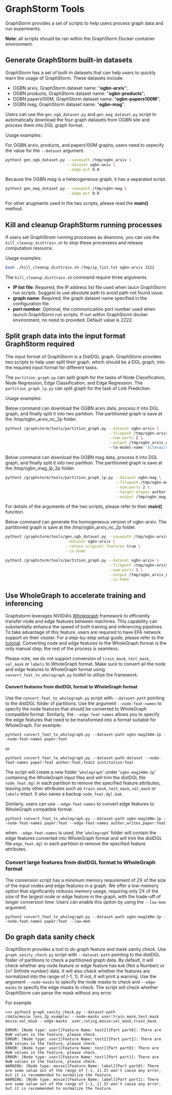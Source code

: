 # GraphStorm Tools

GraphStorm provides a set of scripts to help users process graph data and run experiments.

**Note**: all scripts should be ran within the GraphStorm Docker container environment.

## Generate GraphStorm built-in datasets
GraphStorm has a set of built-in datasets that can help users to quickly learn the usage of GraphStorm. These datasets include:
- OGBN arxiv, GraphStorm dataset name: "**ogbn-arxiv**";
- OGBN products, GraphStorm dataset name: "**ogbn-products**";
- OGBN papers100M, GraphStorm dataset name: "**ogbn-papers100M**";
- OGBN mag, GraphStorm dataset name: "**ogbn-mag**".

Users can use the `gen_ogb_dataset.py` and `gen_mag_dataset.py` script to automatically download the four graph datasets from OGBN site and process them into DGL graph format.

Usage examples:

For OGBN arxiv, products, and papers100M graphs, users need to sepecify the value for the `--dataset` argument.
```bash
python3 gen_ogb_dataset.py --savepath /tmp/ogbn_arxiv \
                           --dataset ogbn-axiv \
                           --edge-pct 0.8
```
Because the OGBN mag is a heterogeneous graph, it has a separated script.
```bash
python3 gen_mag_dataset.py --savepath /tmp/ogbn-mag \
                           --edge-pct 0.8
```

For other arugments used in the two scripts, please read the **main()** method.

## Kill and cleanup GraphStorm running processes
If users set GraphStrom running processes as deamons, you can use the `kill_cleanup_disttrain.sh` to stop these processess and release computation resource.

Usage examples:

```bash
bash ./kill_cleanup_disttrain.sh /tmp/ip_list.txt ogbn-arxiv 2222
```

The `kill_cleanup_disttrain.sh` command require three arguments.
- **IP list file**: Required, the IP address list file used when laucn GraphStorm run scripts. Suggest to use absolute path to avoid path not found issue.
- **graph name**: Required, the graph dataset name specified in the configuration file.
- **port number**: Optional, the communication port number used when launch GraphStorm run scripts. If run within GraphStorm docker environment, no need to provided. Default value is 2222.

## Split graph data into the input format GraphStorm required
The input format of GraphStorm is a DistDGL graph. GraphStorm provides two scripts to help user split their graph, which should be a DGL graph, into the required input format for different tasks.

The `partition_graph.py` can split graph for the tasks of Node Classification, Node Regression, Edge Classification, and Edge Regression. The `partition_graph_lp.py` can split graph for the task of Link Prediction.

Usage examples:

Below command can download the OGBN arxiv data, process it into DGL graph, and finally split it into two partition. The partitioned graph is save at the /tmp/ogbn_arxiv_nc_2p folder.
```bash
python3 /graphstorm/tools/partition_graph.py --dataset ogbn-arxiv \
                                             --filepath /tmp/ogbn-arxiv-nc/ \
                                             --num-parts 2 \
                                             --output /tmp/ogbn_arxiv_nc_2p
                                             --lm-model-name "allenai/scibert_scivocab_uncased"
```

Below command can download the OGBN mag data, process it into DGL graph, and finally split it into two partition. The partitioned graph is save at the /tmp/ogbn_mag_lp_2p folder.
```bash
python3 /graphstorm/tools/partition_graph_lp.py --dataset ogbn-mag \
                                                --filepath /tmp/ogbn-mag-lp/ \
                                                --num-parts 2 \
                                                --target-etypes author,writes,paper \
                                                --output /tmp/ogbn_mag_lp_2p
```

For details of the arguments of the two scripts, please refer to their **main()** funciton.

Below command can generate the homogeneous version of ogbn-arxiv. The partitioned graph is save at the /tmp/ogbn_arxiv_nc_2p folder.
```bash
python3 /graphstorm/tools/gen_ogb_dataset.py --savepath /tmp/ogbn-arxiv-nc/  \
                          --dataset ogbn-arxiv \
                          --retain-original-features true \
                          --is-homo

python3 /graphstorm/tools/partition_graph.py --dataset ogbn-arxiv \
                                             --filepath /tmp/ogbn-arxiv-nc/ \
                                             --num-parts 1 \
                                             --output /tmp/ogbn_arxiv_nc_train_val_1p_4t  \
                                             --is-homo
```

## Use WholeGraph to accelerate training and inferencing
Graphstorm leverages NVIDIA’s [Wholegraph](https://github.com/rapidsai/wholegraph) framework to efficiently transfer node and edge features between machines. This capability can substantially enhance the speed of both training and inferencing pipelines. To take advantage of this feature, users are required to have EFA network support on their cluster. For a step-by-step setup guide, please refer to the [tutorial](https://graphstorm.readthedocs.io/en/latest/advanced/advanced-wholegraph.html). Converting node and edge features to the WholeGraph format is the only manual step; the rest of the process is seamless.

Please note, we do not support conversion of `train_mask`, `test_mask`, `val_mask` or `labels` to WholeGraph format. Make sure to convert all the node and edge features to WholeGraph format using `convert_feat_to_wholegraph.py` toolkit to utilize the framework.

#### Convert features from distDGL format to WholeGraph format

Use the `convert_feat_to_wholegraph.py` script with `--dataset-path` pointing to the distDGL folder of partitions. Use the argument `--node-feat-names` to specify the node features that should be converted to WholeGraph compatible format. Similarly, the `--edge-feat-names` allows you to specify the edge features that need to be transformed into a format suitable for WholeGraph. For example:

```
python3 convert_feat_to_wholegraph.py --dataset-path ogbn-mag240m-2p --node-feat-names paper:feat
```
or
```
python3 convert_feat_to_wholegraph.py --dataset-path dataset --node-feat-names paper:feat author:feat,feat2 institution:feat
```

The script will create a new folder '`wholegraph`' under '`ogbn-mag240m-2p`' containing the WholeGraph input files and will trim the distDGL file `node_feat.dgl` in each partition to remove the specified feature attributes, leaving only other attributes such as `train_mask`, `test_mask`, `val_mask` or  `labels` intact. It also saves a backup `node_feat.dgl.bak`.

Similarly, users can use  `--edge-feat-names` to convert edge features to WholeGraph compatible format.

```
python3 convert_feat_to_wholegraph.py --dataset-path ogbn-mag240m-2p --node-feat-names paper:feat --edge-feat-names author,writes,paper:feat
```

when `--edge-feat-names` is used, the  '`wholegraph`' folder will contain the edge features converted into WholeGraph format and will trim the distDGL file `edge_feat.dgl` in each partition to remove the specified feature attributes.

### Convert large features from distDGL format to WholeGraph format

The conversion script has a minimum memory requirement of 2X of the size of the input nodes and edge features in a graph. We offer a low-memory option that significantly reduces memory usage, requiring only 2X of the size of the largest node or edge feature in the graph, with the trade-off of longer conversion time. Users can enable this option by using the `--low-mem` argument.
```
python3 convert_feat_to_wholegraph.py --dataset-path ogbn-mag240m-2p --node-feat-names paper:feat --low-mem
```

## Do graph data sanity check
GraphStorm provides a tool to do graph feature and mask sanity check. Use `graph_sanity_check.py` script with `--dataset-path` pointing to the distDGL folder of partitions to check a partitioned graph data. By default, it will check whether any node feature or edge feature has `NaN` (Not a Number) or `Inf` (Infinite number) data. It will also check whether the features are normalized into the range of [-1, 1]. If not, it will print a warning. Use the argument `--node-masks` to specify the node masks to check and `--edge-masks` to specify the edge masks to check. The script will check whether GraphStorm can parse the mask without any error.

For example

```
>>> python3 graph_sanity_check.py --dataset-path /data/movie_lens_2p_example/ --node-masks user:train_mask,test_mask movie:val_mask --edge-masks  user,rating,movie:val_mask,train_mask

ERROR: [Node type: user][Feature Name: test2][Part part0]: There are NaN values in the feature, please check.
ERROR: [Node type: user][Feature Name: test2][Part part1]: There are NaN values in the feature, please check.
ERROR: [Node type: user][Feature Name: test][Part part0]: There are NaN values in the feature, please check.
ERROR: [Node type: user][Feature Name: test][Part part1]: There are NaN values in the feature, please check.
WARNING: [Node type: movie][Feature Name: label][Part part0]: There are some value out of the range of [-1, 1].It won't cause any error, but it is recommended to normalize the feature.
WARNING: [Node type: movie][Feature Name: label][Part part1]: There are some value out of the range of [-1, 1].It won't cause any error, but it is recommended to normalize the feature.
```
